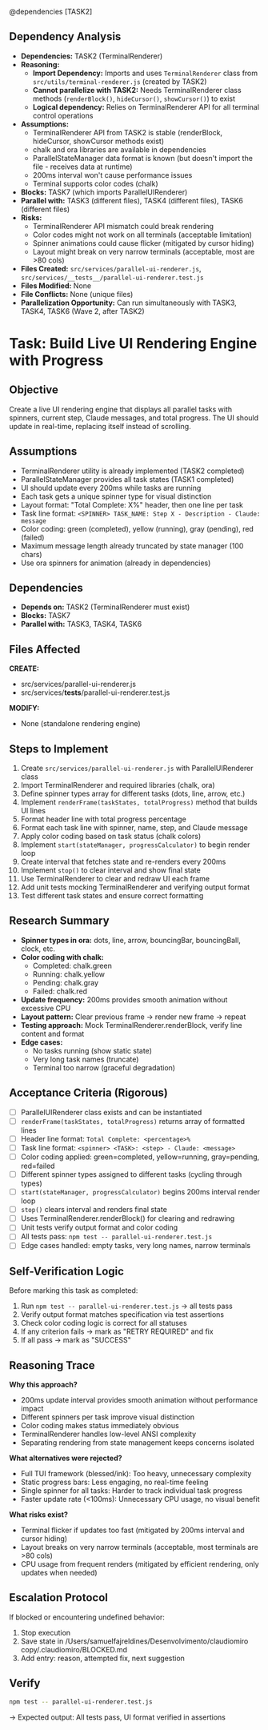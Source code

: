 @dependencies [TASK2]

<!-- DEPENDENCY REASONING -->
## Dependency Analysis
- **Dependencies:** TASK2 (TerminalRenderer)
- **Reasoning:**
  - **Import Dependency:** Imports and uses `TerminalRenderer` class from `src/utils/terminal-renderer.js` (created by TASK2)
  - **Cannot parallelize with TASK2:** Needs TerminalRenderer class methods (`renderBlock()`, `hideCursor()`, `showCursor()`) to exist
  - **Logical dependency:** Relies on TerminalRenderer API for all terminal control operations
- **Assumptions:**
  - TerminalRenderer API from TASK2 is stable (renderBlock, hideCursor, showCursor methods exist)
  - chalk and ora libraries are available in dependencies
  - ParallelStateManager data format is known (but doesn't import the file - receives data at runtime)
  - 200ms interval won't cause performance issues
  - Terminal supports color codes (chalk)
- **Blocks:** TASK7 (which imports ParallelUIRenderer)
- **Parallel with:** TASK3 (different files), TASK4 (different files), TASK6 (different files)
- **Risks:**
  - TerminalRenderer API mismatch could break rendering
  - Color codes might not work on all terminals (acceptable limitation)
  - Spinner animations could cause flicker (mitigated by cursor hiding)
  - Layout might break on very narrow terminals (acceptable, most are >80 cols)
- **Files Created:** `src/services/parallel-ui-renderer.js`, `src/services/__tests__/parallel-ui-renderer.test.js`
- **Files Modified:** None
- **File Conflicts:** None (unique files)
- **Parallelization Opportunity:** Can run simultaneously with TASK3, TASK4, TASK6 (Wave 2, after TASK2)

# Task: Build Live UI Rendering Engine with Progress

## Objective
Create a live UI rendering engine that displays all parallel tasks with spinners, current step, Claude messages, and total progress. The UI should update in real-time, replacing itself instead of scrolling.

## Assumptions
- TerminalRenderer utility is already implemented (TASK2 completed)
- ParallelStateManager provides all task states (TASK1 completed)
- UI should update every 200ms while tasks are running
- Each task gets a unique spinner type for visual distinction
- Layout format: "Total Complete: X%" header, then one line per task
- Task line format: `<SPINNER> TASK_NAME: Step X - Description - Claude: message`
- Color coding: green (completed), yellow (running), gray (pending), red (failed)
- Maximum message length already truncated by state manager (100 chars)
- Use ora spinners for animation (already in dependencies)

## Dependencies
- **Depends on:** TASK2 (TerminalRenderer must exist)
- **Blocks:** TASK7
- **Parallel with:** TASK3, TASK4, TASK6

## Files Affected
**CREATE:**
- src/services/parallel-ui-renderer.js
- src/services/__tests__/parallel-ui-renderer.test.js

**MODIFY:**
- None (standalone rendering engine)

## Steps to Implement
1. Create `src/services/parallel-ui-renderer.js` with ParallelUIRenderer class
2. Import TerminalRenderer and required libraries (chalk, ora)
3. Define spinner types array for different tasks (dots, line, arrow, etc.)
4. Implement `renderFrame(taskStates, totalProgress)` method that builds UI lines
5. Format header line with total progress percentage
6. Format each task line with spinner, name, step, and Claude message
7. Apply color coding based on task status (chalk colors)
8. Implement `start(stateManager, progressCalculator)` to begin render loop
9. Create interval that fetches state and re-renders every 200ms
10. Implement `stop()` to clear interval and show final state
11. Use TerminalRenderer to clear and redraw UI each frame
12. Add unit tests mocking TerminalRenderer and verifying output format
13. Test different task states and ensure correct formatting

## Research Summary
- **Spinner types in ora:** dots, line, arrow, bouncingBar, bouncingBall, clock, etc.
- **Color coding with chalk:**
  - Completed: chalk.green
  - Running: chalk.yellow
  - Pending: chalk.gray
  - Failed: chalk.red
- **Update frequency:** 200ms provides smooth animation without excessive CPU
- **Layout pattern:** Clear previous frame → render new frame → repeat
- **Testing approach:** Mock TerminalRenderer.renderBlock, verify line content and format
- **Edge cases:**
  - No tasks running (show static state)
  - Very long task names (truncate)
  - Terminal too narrow (graceful degradation)

## Acceptance Criteria (Rigorous)
- [ ] ParallelUIRenderer class exists and can be instantiated
- [ ] `renderFrame(taskStates, totalProgress)` returns array of formatted lines
- [ ] Header line format: `Total Complete: <percentage>%`
- [ ] Task line format: `<spinner> <TASK>: <step> - Claude: <message>`
- [ ] Color coding applied: green=completed, yellow=running, gray=pending, red=failed
- [ ] Different spinner types assigned to different tasks (cycling through types)
- [ ] `start(stateManager, progressCalculator)` begins 200ms interval render loop
- [ ] `stop()` clears interval and renders final state
- [ ] Uses TerminalRenderer.renderBlock() for clearing and redrawing
- [ ] Unit tests verify output format and color coding
- [ ] All tests pass: `npm test -- parallel-ui-renderer.test.js`
- [ ] Edge cases handled: empty tasks, very long names, narrow terminals

## Self-Verification Logic
Before marking this task as completed:
1. Run `npm test -- parallel-ui-renderer.test.js` → all tests pass
2. Verify output format matches specification via test assertions
3. Check color coding logic is correct for all statuses
4. If any criterion fails → mark as "RETRY REQUIRED" and fix
5. If all pass → mark as "SUCCESS"

## Reasoning Trace
**Why this approach?**
- 200ms update interval provides smooth animation without performance impact
- Different spinners per task improve visual distinction
- Color coding makes status immediately obvious
- TerminalRenderer handles low-level ANSI complexity
- Separating rendering from state management keeps concerns isolated

**What alternatives were rejected?**
- Full TUI framework (blessed/ink): Too heavy, unnecessary complexity
- Static progress bars: Less engaging, no real-time feeling
- Single spinner for all tasks: Harder to track individual task progress
- Faster update rate (<100ms): Unnecessary CPU usage, no visual benefit

**What risks exist?**
- Terminal flicker if updates too fast (mitigated by 200ms interval and cursor hiding)
- Layout breaks on very narrow terminals (acceptable, most terminals are >80 cols)
- CPU usage from frequent renders (mitigated by efficient rendering, only updates when needed)

## Escalation Protocol
If blocked or encountering undefined behavior:
1. Stop execution
2. Save state in /Users/samuelfajreldines/Desenvolvimento/claudiomiro copy/.claudiomiro/BLOCKED.md
3. Add entry: reason, attempted fix, next suggestion

## Verify
```bash
npm test -- parallel-ui-renderer.test.js
```
→ Expected output: All tests pass, UI format verified in assertions
